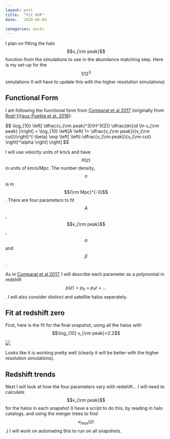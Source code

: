```yaml
---
layout: post
title:  "Fit HVF"
date:   2020-06-04

categories: mocks
---
```


I plan on fitting the halo $$v_{\rm peak}$$ function from the simulations to use in the abundance matching step. Here is my set-up for the $$512^3$$ simulations (I will have to update this with the higher resolution simulations)


## Functional Form

I am following the functional form from <a href="https://ui.adsabs.harvard.edu/abs/2017MNRAS.469.4157C/abstract">Comparat et al 2017</a> (originally from <a href="https://ui.adsabs.harvard.edu/abs/2016MNRAS.462..893R/abstract">Rodr'{i}guz-Puebla et al. 2016</a>):

$$ \log_{10} \left[ \dfrac{v_{\rm peak}^3}{H^3(Z)} \dfrac{dn}{d \ln v_{\rm peak} }\right] = \log_{10} \left[A \left( 1+ \dfrac{v_{\rm peak}}{v_{\rm cut}}\right)^{-\beta} \exp \left[ \left(-\dfrac{v_{\rm peak}}{v_{\rm cut} \right)^\alpha \right] \right] $$

I will use velocity units of km/s and have $$H(z)$$ in units of km/s/Mpc. The number density, $$n$$ is in $${\rm Mpc}^{-3}$$. There are four parameters to fit $$A$$, $$v_{\rm peak}$$, $$\alpha$$ and $$\beta$$.

As in <a href="https://ui.adsabs.harvard.edu/abs/2017MNRAS.469.4157C/abstract">Comparat et al 2017</a>, I will describe each parameter as a polynomial in redshift $$p(z)=p_0 + p_1 z + ...$$. I will also consider distinct and satellite halos seperately.

## Fit at redshift zero

First, here is the fit for the final snapshot, using all the halos with $$\log_{10} v_{\rm peak}>2.2$$

<img src="{{ site.baseurl }}/assets/plots/20200604_HVF.png">

Looks like it is working pretty well (clearly it will be better with the higher resolution simulations).



## Redshift trends

Next I will look at how the four parameters vary with redshift... I will need to calculate $$v_{\rm peak}$$ for the halos in each snapshot (I have a script to do this, by reading in halo catalogs, and using the merger trees to find $$v_{max}(z)$$.) I will work on automating this to run on all snapshots.
